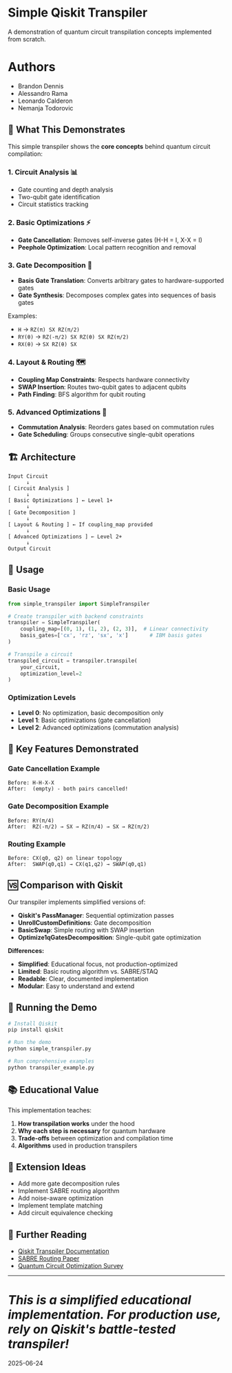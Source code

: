 # Simple Qiskit Transpiler

A demonstration of quantum circuit transpilation concepts implemented from scratch.

# Authors
- Brandon Dennis
- Alessandro Rama
- Leonardo Calderon
- Nemanja Todorovic

## 🎯 What This Demonstrates

This simple transpiler shows the **core concepts** behind quantum circuit compilation:

### 1. **Circuit Analysis** 📊
- Gate counting and depth analysis
- Two-qubit gate identification
- Circuit statistics tracking

### 2. **Basic Optimizations** ⚡
- **Gate Cancellation**: Removes self-inverse gates (H-H = I, X-X = I)
- **Peephole Optimization**: Local pattern recognition and removal

### 3. **Gate Decomposition** 🔧
- **Basis Gate Translation**: Converts arbitrary gates to hardware-supported gates
- **Gate Synthesis**: Decomposes complex gates into sequences of basis gates

Examples:
- `H` → `RZ(π) SX RZ(π/2)` 
- `RY(θ)` → `RZ(-π/2) SX RZ(θ) SX RZ(π/2)`
- `RX(θ)` → `SX RZ(θ) SX`

### 4. **Layout & Routing** 🗺️
- **Coupling Map Constraints**: Respects hardware connectivity
- **SWAP Insertion**: Routes two-qubit gates to adjacent qubits
- **Path Finding**: BFS algorithm for qubit routing

### 5. **Advanced Optimizations** 🚀
- **Commutation Analysis**: Reorders gates based on commutation rules
- **Gate Scheduling**: Groups consecutive single-qubit operations

## 🏗️ Architecture

```
Input Circuit
      ↓
[ Circuit Analysis ]
      ↓
[ Basic Optimizations ] ← Level 1+
      ↓
[ Gate Decomposition ]
      ↓
[ Layout & Routing ] ← If coupling_map provided
      ↓
[ Advanced Optimizations ] ← Level 2+
      ↓
Output Circuit
```

## 📝 Usage

### Basic Usage
```python
from simple_transpiler import SimpleTranspiler

# Create transpiler with backend constraints
transpiler = SimpleTranspiler(
    coupling_map=[(0, 1), (1, 2), (2, 3)],  # Linear connectivity
    basis_gates=['cx', 'rz', 'sx', 'x']       # IBM basis gates
)

# Transpile a circuit
transpiled_circuit = transpiler.transpile(
    your_circuit, 
    optimization_level=2
)
```

### Optimization Levels
- **Level 0**: No optimization, basic decomposition only
- **Level 1**: Basic optimizations (gate cancellation)
- **Level 2**: Advanced optimizations (commutation analysis)

## 🔬 Key Features Demonstrated

### Gate Cancellation Example
```
Before: H-H-X-X
After:  (empty) - both pairs cancelled!
```

### Gate Decomposition Example
```
Before: RY(π/4)
After:  RZ(-π/2) → SX → RZ(π/4) → SX → RZ(π/2)
```

### Routing Example
```
Before: CX(q0, q2) on linear topology
After:  SWAP(q0,q1) → CX(q1,q2) → SWAP(q0,q1)
```

## 🆚 Comparison with Qiskit

Our transpiler implements simplified versions of:
- **Qiskit's PassManager**: Sequential optimization passes
- **UnrollCustomDefinitions**: Gate decomposition
- **BasicSwap**: Simple routing with SWAP insertion
- **Optimize1qGatesDecomposition**: Single-qubit gate optimization

**Differences:**
- **Simplified**: Educational focus, not production-optimized
- **Limited**: Basic routing algorithm vs. SABRE/STAQ
- **Readable**: Clear, documented implementation
- **Modular**: Easy to understand and extend

## 🚀 Running the Demo

```bash
# Install Qiskit
pip install qiskit

# Run the demo
python simple_transpiler.py

# Run comprehensive examples
python transpiler_example.py
```

## 📚 Educational Value

This implementation teaches:
1. **How transpilation works** under the hood
2. **Why each step is necessary** for quantum hardware
3. **Trade-offs** between optimization and compilation time
4. **Algorithms** used in production transpilers

## 🔧 Extension Ideas

- Add more gate decomposition rules
- Implement SABRE routing algorithm
- Add noise-aware optimization
- Implement template matching
- Add circuit equivalence checking

## 📖 Further Reading

- [Qiskit Transpiler Documentation](https://qiskit.org/documentation/apidoc/transpiler.html)
- [SABRE Routing Paper](https://arxiv.org/abs/1809.02573)
- [Quantum Circuit Optimization Survey](https://arxiv.org/abs/1807.02686)

---

*This is a simplified educational implementation. For production use, rely on Qiskit's battle-tested transpiler!* 
=======
2025-06-24

